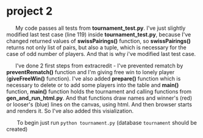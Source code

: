 
# project 2

&nbsp;&nbsp;&nbsp;&nbsp;&nbsp;&nbsp;My code passes all tests from **tournament_test.py**. I've just slightly
modified last test case (line 119) inside **tournament_test.py**,
because I've changed returned values of **swissPairings()** function,
so **swissPairings()** returns not only list of pairs, but also a tuple, which is necessary for 
the case of odd number of players. And that is why i've modified last test case.

&nbsp;&nbsp;&nbsp;&nbsp;&nbsp;&nbsp;I've done 2 first steps from extracredit - I've prevented rematch by **preventRematch()** function and  I'm giving free win to lonely player (**giveFreeWin()** function).
I've also added **prepare()** function which is necessary to delete or to add some players into the
table and **main()** function, **main()** function holds the tournament and calling functions from 
**gen_and_run_html.py**. And that functions draw names and winner's (red)  or looser's (blue) lines on
the canvas, using html. And then browser starts and renders it. So I've also added this visialization.

&nbsp;&nbsp;&nbsp;&nbsp;&nbsp;&nbsp; To begin just run `python tournament.py` (database `tournament` should be created)

